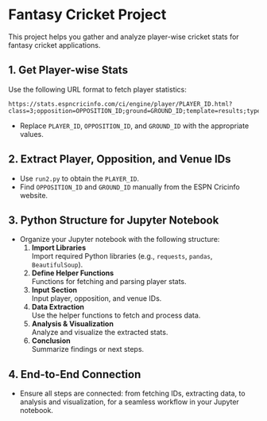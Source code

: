 # Fantasy Cricket Project
This project helps you gather and analyze player-wise cricket stats for fantasy cricket applications.

## 1. Get Player-wise Stats

Use the following URL format to fetch player statistics:
```
https://stats.espncricinfo.com/ci/engine/player/PLAYER_ID.html?class=3;opposition=OPPOSITION_ID;ground=GROUND_ID;template=results;type=batting
```
- Replace `PLAYER_ID`, `OPPOSITION_ID`, and `GROUND_ID` with the appropriate values.

## 2. Extract Player, Opposition, and Venue IDs

- Use `run2.py` to obtain the `PLAYER_ID`.
- Find `OPPOSITION_ID` and `GROUND_ID` manually from the ESPN Cricinfo website.

## 3. Python Structure for Jupyter Notebook

- Organize your Jupyter notebook with the following structure:
    1. **Import Libraries**  
        Import required Python libraries (e.g., `requests`, `pandas`, `BeautifulSoup`).
    2. **Define Helper Functions**  
        Functions for fetching and parsing player stats.
    3. **Input Section**  
        Input player, opposition, and venue IDs.
    4. **Data Extraction**  
        Use the helper functions to fetch and process data.
    5. **Analysis & Visualization**  
        Analyze and visualize the extracted stats.
    6. **Conclusion**  
        Summarize findings or next steps.

## 4. End-to-End Connection
- Ensure all steps are connected: from fetching IDs, extracting data, to analysis and visualization, for a seamless workflow in your Jupyter notebook.



